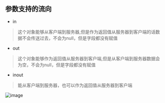 ## 参数支持的流向

- in
> 这个对象能够从客户端到服务器,但是作为返回值从服务器到客户端的话数据不会传送过去，不会为null，但是字段都没有赋值

- out
> 这个对象能够作为返回值从服务器到客户端,但是从客户端到服务器数据会为空，不会为null，但是字段都没有赋值

- inout
> 能从客户端到服务器，也可以作为返回值从服务器到客户端

![image](http://ooun8fyfu.bkt.clouddn.com/2017/04/30/aidl-in-out-inout.jpg)